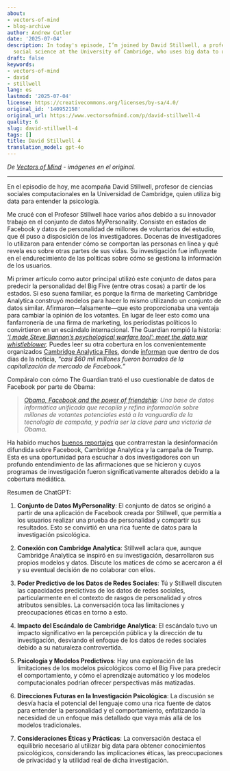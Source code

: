 ```yaml
---
about:
- vectors-of-mind
- blog-archive
author: Andrew Cutler
date: '2025-07-04'
description: In today's episode, I’m joined by David Stillwell, a professor of computational
  social science at the University of Cambridge, who uses big data to understand psychology.
draft: false
keywords:
- vectors-of-mind
- david
- stillwell
lang: es
lastmod: '2025-07-04'
license: https://creativecommons.org/licenses/by-sa/4.0/
original_id: '140952158'
original_url: https://www.vectorsofmind.com/p/david-stillwell-4
quality: 6
slug: david-stillwell-4
tags: []
title: David Stillwell 4
translation_model: gpt-4o
---
```


*De [Vectors of Mind](https://www.vectorsofmind.com/p/david-stillwell-4) - imágenes en el original.*

---

En el episodio de hoy, me acompaña David Stillwell, profesor de ciencias sociales computacionales en la Universidad de Cambridge, quien utiliza big data para entender la psicología.

Me crucé con el Profesor Stillwell hace varios años debido a su innovador trabajo en el conjunto de datos MyPersonality. Consiste en estados de Facebook y datos de personalidad de millones de voluntarios del estudio, que él puso a disposición de los investigadores. Docenas de investigadores lo utilizaron para entender cómo se comportan las personas en línea y qué revela eso sobre otras partes de sus vidas. Su investigación fue influyente en el endurecimiento de las políticas sobre cómo se gestiona la información de los usuarios.

Mi primer artículo como autor principal utilizó este conjunto de datos para predecir la personalidad del Big Five (entre otras cosas) a partir de los estados. Si eso suena familiar, es porque la firma de marketing Cambridge Analytica construyó modelos para hacer lo mismo utilizando un conjunto de datos similar. Afirmaron—falsamente—que esto proporcionaba una ventaja para cambiar la opinión de los votantes. En lugar de leer esto como una fanfarronería de una firma de marketing, los periodistas políticos lo convirtieron en un escándalo internacional. The Guardian rompió la historia: _[‘I made Steve Bannon’s psychological warfare tool’: meet the data war whistleblower](https://www.theguardian.com/news/2018/mar/17/data-war-whistleblower-christopher-wylie-faceook-nix-bannon-trump)._ Puedes leer su otra cobertura en los convenientemente organizados [Cambridge Analytica Files](https://www.theguardian.com/news/series/cambridge-analytica-files), donde [informan](https://www.theguardian.com/technology/2018/mar/24/facebook-week-of-shame-data-breach-observer-revelations-zuckerberg-silence) que dentro de dos días de la noticia, _“casi $60 mil millones fueron borrados de la capitalización de mercado de Facebook.”_

Compáralo con cómo The Guardian trató el uso cuestionable de datos de Facebook por parte de Obama:

> _[Obama, Facebook and the power of friendship](https://web.archive.org/web/20131215125125/https://www.theguardian.com/world/2012/feb/17/obama-digital-data-machine-facebook-election): Una base de datos informática unificada que recopila y refina información sobre millones de votantes potenciales está a la vanguardia de la tecnología de campaña, y podría ser la clave para una victoria de Obama._

Ha habido muchos [buenos reportajes](https://medium.com/@CKava/why-almost-everything-reported-about-the-cambridge-analytica-facebook-hacking-controversy-is-db7f8af2d042) que contrarrestan la desinformación difundida sobre Facebook, Cambridge Analytica y la campaña de Trump. Esta es una oportunidad para escuchar a dos investigadores con un profundo entendimiento de las afirmaciones que se hicieron y cuyos programas de investigación fueron significativamente alterados debido a la cobertura mediática.

Resumen de ChatGPT:

1. **Conjunto de Datos MyPersonality**: El conjunto de datos se originó a partir de una aplicación de Facebook creada por Stillwell, que permitía a los usuarios realizar una prueba de personalidad y compartir sus resultados. Esto se convirtió en una rica fuente de datos para la investigación psicológica.

2. **Conexión con Cambridge Analytica**: Stillwell aclara que, aunque Cambridge Analytica se inspiró en su investigación, desarrollaron sus propios modelos y datos. Discute los matices de cómo se acercaron a él y su eventual decisión de no colaborar con ellos.

3. **Poder Predictivo de los Datos de Redes Sociales**: Tú y Stillwell discuten las capacidades predictivas de los datos de redes sociales, particularmente en el contexto de rasgos de personalidad y otros atributos sensibles. La conversación toca las limitaciones y preocupaciones éticas en torno a esto.

4. **Impacto del Escándalo de Cambridge Analytica**: El escándalo tuvo un impacto significativo en la percepción pública y la dirección de tu investigación, desviando el enfoque de los datos de redes sociales debido a su naturaleza controvertida.

5. **Psicología y Modelos Predictivos**: Hay una exploración de las limitaciones de los modelos psicológicos como el Big Five para predecir el comportamiento, y cómo el aprendizaje automático y los modelos computacionales podrían ofrecer perspectivas más matizadas.

6. **Direcciones Futuras en la Investigación Psicológica**: La discusión se desvía hacia el potencial del lenguaje como una rica fuente de datos para entender la personalidad y el comportamiento, enfatizando la necesidad de un enfoque más detallado que vaya más allá de los modelos tradicionales.

7. **Consideraciones Éticas y Prácticas**: La conversación destaca el equilibrio necesario al utilizar big data para obtener conocimientos psicológicos, considerando las implicaciones éticas, las preocupaciones de privacidad y la utilidad real de dicha investigación.